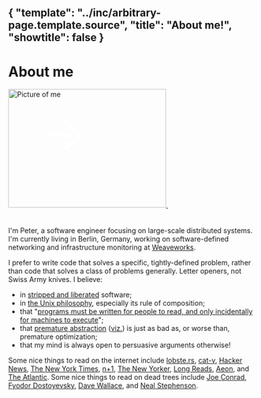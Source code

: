 { "template": "../inc/arbitrary-page.template.source",
  "title": "About me!",
  "showtitle": false }
---
# About me

<a href="http://www.flickr.com/photos/peterbourgon/4108333661/" title="Untitled by peterbourgon, on Flickr">
<img src="http://farm3.staticflickr.com/2614/4108333661_7c1fae058c_n.jpg" width="320" height="240" alt="Picture of me" />
</a>
<span style="position:relative; top:-115px; left:-260px; font-size:100px; color:#fff;" class="blink">&rarr;</span>

I'm Peter, a software engineer focusing on large-scale distributed systems.
I'm currently living in Berlin, Germany, working on software-defined networking
and infrastructure monitoring at [Weaveworks](http://weave.works).

I prefer to write code that solves a specific, tightly-defined problem, rather
than code that solves a class of problems generally. Letter openers, not Swiss Army knives.
I believe:

- in [stripped and liberated](https://news.ycombinator.com/item?id=8013616) software;
- in [the Unix philosophy](http://en.wikipedia.org/wiki/Unix_philosophy), especially its rule of composition;
- that "[programs must be written for people to read, and only incidentally for machines to execute](http://mitpress.mit.edu/sicp/full-text/sicp/book/node3.html)";
- that [premature abstraction](https://twitter.com/JefClaes/status/479938803038420992/photo/1) ([viz.](http://www.jstor.org/discover/10.2307/3606739?uid=3737864&uid=2&uid=4&sid=21104341026637)) is just as bad as, or worse than, premature optimization;
- that my mind is always open to persuasive arguments otherwise!

Some nice things to read on the internet include
 [lobste.rs](https://lobste.rs/),
 [cat-v](http://cat-v.org/),
 [Hacker News](http://news.ycombinator.com),
 [The New York Times](http://www.nytimes.com/),
 [n+1](http://nplusonemag.com/),
 [The New Yorker](http://www.newyorker.com/),
 [Long Reads](http://longreads.com),
 [Aeon](http://aeon.co/), and
 [The Atlantic](http://www.theatlantic.com/).
Some nice things to read on dead trees include
 [Joe Conrad](http://www.gutenberg.org/browse/authors/c#a125),
 [Fyodor Dostoyevsky](http://www.gutenberg.org/browse/authors/d#a314),
 [Dave Wallace](http://en.wikipedia.org/wiki/David_Foster_Wallace), and
 [Neal Stephenson](http://www.nealstephenson.com/).

<script src="/js/jquery-1.8.1.min.js" type="text/javascript"></script>
<script src="/js/jquery-blink.js" type="text/javascript"></script>
<script type="text/javascript">
  $(document).ready(function() { $(".blink").blink({delay:730}); });
</script>
